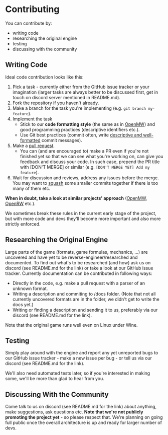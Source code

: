 # Contributing

You can contribute by:

- writing code
- researching the original engine
- testing
- discussing with the community

## Writing Code

Ideal code contribution looks like this:

1. Pick a task - currently either from the GitHub issue tracker or your imagination (larger tasks are always better to be discussed first, get in touch on discord server mentioned in README.md).
2. Fork the repository if you haven't already.
3. Make a branch for the task you're implementing (e.g. `git branch my-feature`).
4. Implement the task
   - Stick to our **code formatting style** (the same as in [OpenMW](https://wiki.openmw.org/index.php?title=Code_Formatting_Conventions)) and good programming practices (descriptive identifiers etc.).
   - Use Git best practices (commit often, write [descriptive and well-formatted](https://chris.beams.io/posts/git-commit/) commit messages).
5. Make a [pull request](https://help.github.com/articles/about-pull-requests/).
   - You can (and are encouraged to) make a PR even if you're not finished yet so that we can see what you're working on, can give you feedback and discuss your code. In such case, prepend the PR title with [DON'T MERGE] or similar (e.g. `[DON'T MERGE YET] Add my feature`).
6. Wait for discussion and reviews, address any issues before the merge. You may want to [squash](https://git-scm.com/book/en/v2/Git-Branching-Rebasing) some smaller commits together if there is too many of them etc.

**When in doubt, take a look at similar projects' approach** ([OpenMW](https://github.com/OpenMW/openmw), [OpenRW](https://github.com/rwengine/openrw) etc.).

We sometimes break these rules in the current early stage of the project, but with more code and devs they'll become more important and also more strictly enforced.

## Researching the Original Engine

Large parts of the game (formats, game formulas, mechanics, ...) are uncovered and have yet to be reverse-engineer/researched and documented. To find out what's to be researched (and how) ask us on discord (see README.md for the link) or take a look at our GitHub issue tracker. Currently documentation can be contributed in following ways:

- Directly in the code, e.g. make a pull request with a parser of an unknown format.
- Writing a description and commiting to /docs folder. (Note that not all currently uncovered formats are in the folder, we didn't get to write the docs yet.)
- Writing or finding a description and sending it to us, preferably via our discord (see README.md for the link).

Note that the original game runs well even on Linux under Wine.

## Testing

Simply play around with the engine and report any yet unreported bugs to our GitHub issue tracker - make a new issue per bug - or tell us via our discord (see README.md for the link).

We'll also need automated tests later, so if you're interested in making some, we'll be more than glad to hear from you.

## Discussing With the Community

Come talk to us on discord (see README.md for the link) about anything, make suggestions, ask questions etc. **Note that we're not publicly promoting the project yet** - so please respect that. We're planning on going full public once the overall architecture is up and ready for larger number of devs.
